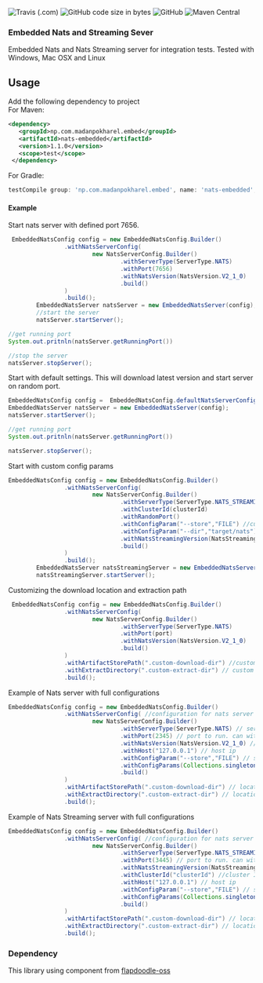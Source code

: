 ![Travis (.com)](https://img.shields.io/travis/com/madansp/nats-embedded?style=for-the-badge&logo=appveyor)
![GitHub code size in bytes](https://img.shields.io/github/languages/code-size/madansp/nats-embedded?style=for-the-badge&logo=appveyor)
![GitHub](https://img.shields.io/github/license/madansp/nats-embedded?style=for-the-badge&logo=appveyor)
![Maven Central](https://img.shields.io/maven-central/v/np.com.madanpokharel.embed/nats-embedded?style=for-the-badge&logo=appveyor)
### Embedded Nats and Streaming Sever

Embedded Nats and Nats Streaming server for integration tests.
Tested with Windows, Mac OSX and Linux

## Usage
Add the following dependency to project     
For Maven:

```xml
<dependency>
   <groupId>np.com.madanpokharel.embed</groupId>
   <artifactId>nats-embedded</artifactId>
   <version>1.1.0</version>
   <scope>test</scope>
 </dependency>
```
For Gradle:
``` groovy
testCompile group: 'np.com.madanpokharel.embed', name: 'nats-embedded', version: '1.1.0'
```

#### Example

Start nats server with defined port 7656.

```java
 EmbeddedNatsConfig config = new EmbeddedNatsConfig.Builder()
                .withNatsServerConfig(
                        new NatsServerConfig.Builder()
                                .withServerType(ServerType.NATS)
                                .withPort(7656)
                                .withNatsVersion(NatsVersion.V2_1_0)
                                .build()
                )
                .build();
        EmbeddedNatsServer natsServer = new EmbeddedNatsServer(config);
        //start the server
        natsServer.startServer();

//get running port
System.out.pritnln(natsServer.getRunningPort())

//stop the server
natsServer.stopServer();
```

Start with default settings. This will download latest version and start server on random port. 

```java
EmbeddedNatsConfig config =  EmbeddedNatsConfig.defaultNatsServerConfig();
EmbeddedNatsServer natsServer = new EmbeddedNatsServer(config);
natsServer.startServer();

//get running port
System.out.pritnln(natsServer.getRunningPort())

natsServer.stopServer();

```
Start with custom config params

```java
EmbeddedNatsConfig config = new EmbeddedNatsConfig.Builder()
                .withNatsServerConfig(
                        new NatsServerConfig.Builder()
                                .withServerType(ServerType.NATS_STREAMING)
                                .withClusterId(clusterId)
                                .withRandomPort()
                                .withConfigParam("--store","FILE") //custom config parameter
                                .withConfigParam("--dir","target/nats") //custom config parameter
                                .withNatsStreamingVersion(NatsStreamingVersion.V0_16_2)
                                .build()
                )
                .build();
        EmbeddedNatsServer natsStreamingServer = new EmbeddedNatsServer(config);
        natsStreamingServer.startServer();
```

Customizing the download location and extraction path

```java
 EmbeddedNatsConfig config = new EmbeddedNatsConfig.Builder()
                .withNatsServerConfig(
                        new NatsServerConfig.Builder()
                                .withServerType(ServerType.NATS)
                                .withPort(port)
                                .withNatsVersion(NatsVersion.V2_1_0)
                                .build()
                )
                .withArtifactStorePath(".custom-download-dir") //custom download location
                .withExtractDirectory(".custom-extract-dir") // custom location for extraction of zip file
                .build();
```

Example of Nats server with full configurations

```java
EmbeddedNatsConfig config = new EmbeddedNatsConfig.Builder()
                .withNatsServerConfig( //configuration for nats server configuration
                        new NatsServerConfig.Builder()
                                .withServerType(ServerType.NATS) // server type either nats or nats streaming
                                .withPort(2345) // port to run. can withRandomPort() if want to run on random port
                                .withNatsVersion(NatsVersion.V2_1_0) // version to use
                                .withHost("127.0.0.1") // host ip
                                .withConfigParam("--store","FILE") // single config parameter 
                                .withConfigParams(Collections.singletonMap("--dir","target/nats")) // map of config parameters
                                .build()
                )
                .withArtifactStorePath(".custom-download-dir") // location for saving downloaded file
                .withExtractDirectory(".custom-extract-dir") // location for extracting downloaded zip file
                .build();
```
Example of Nats Streaming server with full configurations
```java
EmbeddedNatsConfig config = new EmbeddedNatsConfig.Builder()
                .withNatsServerConfig( //configuration for nats server configuration
                        new NatsServerConfig.Builder()
                                .withServerType(ServerType.NATS_STREAMING) // server type either nats or nats streaming
                                .withPort(3445) // port to run. can withRandomPort() if want to run on random port
                                .withNatsStreamingVersion(NatsStreamingVersion.V0_16_2)  // version to use
                                .withClusterId("clusterId") //cluster Id
                                .withHost("127.0.0.1") // host ip
                                .withConfigParam("--store","FILE") // single config parameter
                                .withConfigParams(Collections.singletonMap("--dir","target/nats")) // map of config parameters
                                .build()
                )
                .withArtifactStorePath(".custom-download-dir") // location for saving downloaded file
                .withExtractDirectory(".custom-extract-dir") // location for extracting downloaded zip file
                .build();

```
### Dependency
This library using component from  [flapdoodle-oss](https://github.com/flapdoodle-oss)
